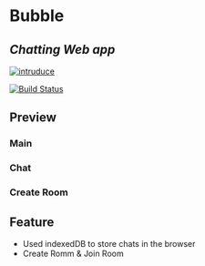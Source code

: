 # Bubble
## _Chatting Web app_

[![intruduce](https://cldup.com/dTxpPi9lDf.thumb.png)](https://nodesource.com/products/nsolid)

[![Build Status](https://travis-ci.org/joemccann/dillinger.svg?branch=master)](https://travis-ci.org/joemccann/dillinger)

## Preview
### Main
### Chat
### Create Room
## Feature 
* Used indexedDB to store chats in the browser
* Create Romm & Join Room